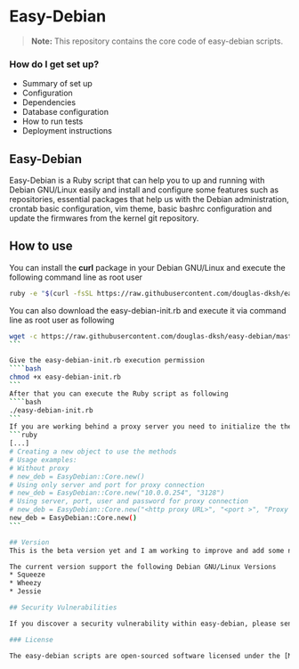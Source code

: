 # Easy-Debian

> **Note:** This repository contains the core code of easy-debian scripts.

### How do I get set up? ###

* Summary of set up
* Configuration
* Dependencies
* Database configuration
* How to run tests
* Deployment instructions

## Easy-Debian

Easy-Debian is a Ruby script that can help you to up and running with Debian GNU/Linux easily and install and configure some features such as repositories, essential packages that help us with the Debian administration, crontab basic configuration, vim theme, basic bashrc configuration and update the firmwares from the kernel git repository.

## How to use

You can install the **curl** package in your Debian GNU/Linux and execute the following command line as root user

```bash
ruby -e "$(curl -fsSL https://raw.githubusercontent.com/douglas-dksh/easy-debian/master/easy-debian-init.rb)"
```

You can also download the easy-debian-init.rb and execute it via command line as root user as following
````bash
wget -c https://raw.githubusercontent.com/douglas-dksh/easy-debian/master/easy-debian-init.rb
```

Give the easy-debian-init.rb execution permission
````bash
chmod +x easy-debian-init.rb
```
After that you can execute the Ruby script as following
````bash
./easy-debian-init.rb
```
If you are working behind a proxy server you need to initialize the the class with proxy parameters change the instance in the line 331
```ruby
[...]
# Creating a new object to use the methods
# Usage examples:
# Without proxy
# new_deb = EasyDebian::Core.new()
# Using only server and port for proxy connection
# new_deb = EasyDebian::Core.new("10.0.0.254", "3128")
# Using server, port, user and password for proxy connection
# new_deb = EasyDebian::Core.new("<http proxy URL>", "<port >", "Proxy user name", "Proxy Password")
new_deb = EasyDebian::Core.new()
```

## Version
This is the beta version yet and I am working to improve and add some new features and this version is working properly.

The current version support the following Debian GNU/Linux Versions
* Squeeze
* Wheezy
* Jessie

## Security Vulnerabilities

If you discover a security vulnerability within easy-debian, please send an e-mail to Douglas Quintiliano dos Santos at douglas.dksh@gmail.com. All security vulnerabilities will be promptly addressed.

### License

The easy-debian scripts are open-sourced software licensed under the [MIT license](http://opensource.org/licenses/MIT).
